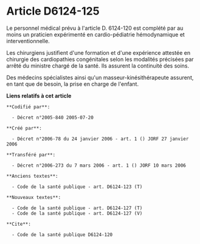 # Article D6124-125

Le personnel médical prévu à l'article D. 6124-120 est complété par au moins un praticien expérimenté en cardio-pédiatrie
hémodynamique et interventionnelle.

Les chirurgiens justifient d'une formation et d'une expérience attestée en chirurgie des cardiopathies congénitales selon les
modalités précisées par arrêté du ministre chargé de la santé. Ils assurent la continuité des soins.

Des médecins spécialistes ainsi qu'un masseur-kinésithérapeute assurent, en tant que de besoin, la prise en charge de
l'enfant.

**Liens relatifs à cet article**

	**Codifié par**:

	  - Décret n°2005-840 2005-07-20

	**Créé par**:

	  - Décret n°2006-78 du 24 janvier 2006 - art. 1 () JORF 27 janvier 2006

	**Transféré par**:

	  - Décret n°2006-273 du 7 mars 2006 - art. 1 () JORF 10 mars 2006

	**Anciens textes**:

	  - Code de la santé publique - art. D6124-123 (T)

	**Nouveaux textes**:

	  - Code de la santé publique - art. D6124-127 (T)
	  - Code de la santé publique - art. D6124-127 (V)

	**Cite**:

	  - Code de la santé publique D6124-120
